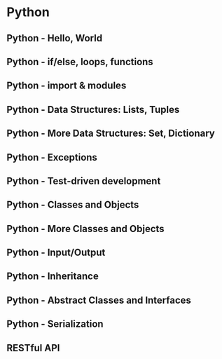 # Python

## Python - Hello, World

## Python - if/else, loops, functions

## Python - import & modules

## Python - Data Structures: Lists, Tuples

## Python - More Data Structures: Set, Dictionary

## Python - Exceptions

## Python - Test-driven development

## Python - Classes and Objects

## Python - More Classes and Objects

## Python - Input/Output

## Python - Inheritance

## Python - Abstract Classes and Interfaces

## Python - Serialization

## RESTful API
